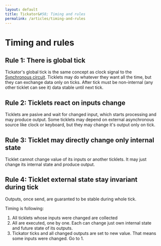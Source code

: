 ```yaml
---
layout: default
title: Tickator&#58; Timing and rules
permalink: /articles/timing-and-rules
---
```


Timing and rules
================

Rule 1: There is global tick
----------------------------

Tickator's global tick is the same concept as clock signal to the [Synchronous circuit](https://en.wikipedia.org/wiki/Synchronous_circuit). Ticklets may do whatever they want all the time, but they can exchange data only on ticks. After tick must be non-internal (any other ticklet can see it) data stable until next tick.


Rule 2: Ticklets react on inputs change
---------------------------------------

Ticklets are pasive and wait for changed input, which starts processing and may produce output. Some ticklets may depend on external asynchronous source like clock or keyboard, but they may change it's output only on tick.

Rule 3: Ticklet may directly change only internal state
-------------------------------------------------------

Ticklet cannot change value of its inputs or another ticklets. It may just change its internal state and produce output.

Rule 4: Ticklet external state stay invariant during tick
---------------------------------------------------------

Outputs, once send, are guaranted to be stable during whole tick.


Timing is following:

1.   All ticklets whose inputs were changed are collected
2.   All are executed, one by one. Each can change just own internal state and future state of its outputs.
3.   Tickator ticks and all changed outputs are set to new value. That means some inputs were changed. Go to 1.
